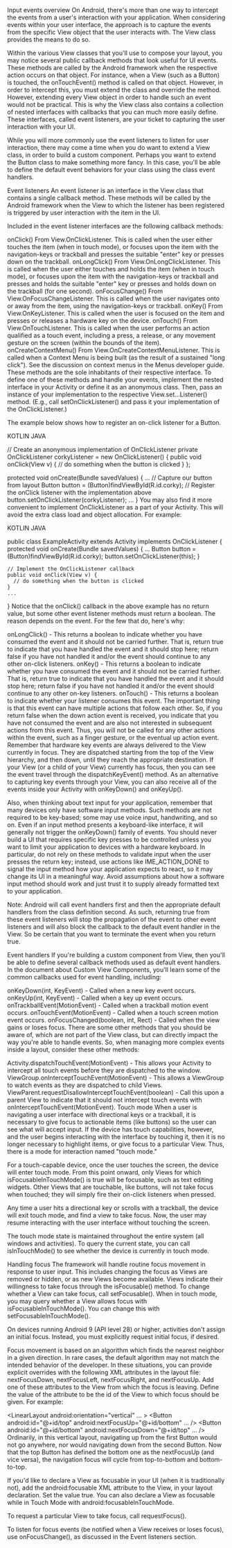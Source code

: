 Input events overview
On Android, there's more than one way to intercept the events from a user's interaction with your application. When considering events within your user interface, the approach is to capture the events from the specific View object that the user interacts with. The View class provides the means to do so.

Within the various View classes that you'll use to compose your layout, you may notice several public callback methods that look useful for UI events. These methods are called by the Android framework when the respective action occurs on that object. For instance, when a View (such as a Button) is touched, the onTouchEvent() method is called on that object. However, in order to intercept this, you must extend the class and override the method. However, extending every View object in order to handle such an event would not be practical. This is why the View class also contains a collection of nested interfaces with callbacks that you can much more easily define. These interfaces, called event listeners, are your ticket to capturing the user interaction with your UI.

While you will more commonly use the event listeners to listen for user interaction, there may come a time when you do want to extend a View class, in order to build a custom component. Perhaps you want to extend the Button class to make something more fancy. In this case, you'll be able to define the default event behaviors for your class using the class event handlers.

Event listeners
An event listener is an interface in the View class that contains a single callback method. These methods will be called by the Android framework when the View to which the listener has been registered is triggered by user interaction with the item in the UI.

Included in the event listener interfaces are the following callback methods:

onClick()
From View.OnClickListener. This is called when the user either touches the item (when in touch mode), or focuses upon the item with the navigation-keys or trackball and presses the suitable "enter" key or presses down on the trackball.
onLongClick()
From View.OnLongClickListener. This is called when the user either touches and holds the item (when in touch mode), or focuses upon the item with the navigation-keys or trackball and presses and holds the suitable "enter" key or presses and holds down on the trackball (for one second).
onFocusChange()
From View.OnFocusChangeListener. This is called when the user navigates onto or away from the item, using the navigation-keys or trackball.
onKey()
From View.OnKeyListener. This is called when the user is focused on the item and presses or releases a hardware key on the device.
onTouch()
From View.OnTouchListener. This is called when the user performs an action qualified as a touch event, including a press, a release, or any movement gesture on the screen (within the bounds of the item).
onCreateContextMenu()
From View.OnCreateContextMenuListener. This is called when a Context Menu is being built (as the result of a sustained "long click"). See the discussion on context menus in the Menus developer guide.
These methods are the sole inhabitants of their respective interface. To define one of these methods and handle your events, implement the nested interface in your Activity or define it as an anonymous class. Then, pass an instance of your implementation to the respective View.set...Listener() method. (E.g., call setOnClickListener() and pass it your implementation of the OnClickListener.)

The example below shows how to register an on-click listener for a Button.

KOTLIN
JAVA

// Create an anonymous implementation of OnClickListener
private OnClickListener corkyListener = new OnClickListener() {
    public void onClick(View v) {
      // do something when the button is clicked
    }
};

protected void onCreate(Bundle savedValues) {
    ...
    // Capture our button from layout
    Button button = (Button)findViewById(R.id.corky);
    // Register the onClick listener with the implementation above
    button.setOnClickListener(corkyListener);
    ...
}
You may also find it more convenient to implement OnClickListener as a part of your Activity. This will avoid the extra class load and object allocation. For example:

KOTLIN
JAVA

public class ExampleActivity extends Activity implements OnClickListener {
    protected void onCreate(Bundle savedValues) {
        ...
        Button button = (Button)findViewById(R.id.corky);
        button.setOnClickListener(this);
    }

    // Implement the OnClickListener callback
    public void onClick(View v) {
      // do something when the button is clicked
    }
    ...
}
Notice that the onClick() callback in the above example has no return value, but some other event listener methods must return a boolean. The reason depends on the event. For the few that do, here's why:

onLongClick() - This returns a boolean to indicate whether you have consumed the event and it should not be carried further. That is, return true to indicate that you have handled the event and it should stop here; return false if you have not handled it and/or the event should continue to any other on-click listeners.
onKey() - This returns a boolean to indicate whether you have consumed the event and it should not be carried further. That is, return true to indicate that you have handled the event and it should stop here; return false if you have not handled it and/or the event should continue to any other on-key listeners.
onTouch() - This returns a boolean to indicate whether your listener consumes this event. The important thing is that this event can have multiple actions that follow each other. So, if you return false when the down action event is received, you indicate that you have not consumed the event and are also not interested in subsequent actions from this event. Thus, you will not be called for any other actions within the event, such as a finger gesture, or the eventual up action event.
Remember that hardware key events are always delivered to the View currently in focus. They are dispatched starting from the top of the View hierarchy, and then down, until they reach the appropriate destination. If your View (or a child of your View) currently has focus, then you can see the event travel through the dispatchKeyEvent() method. As an alternative to capturing key events through your View, you can also receive all of the events inside your Activity with onKeyDown() and onKeyUp().

Also, when thinking about text input for your application, remember that many devices only have software input methods. Such methods are not required to be key-based; some may use voice input, handwriting, and so on. Even if an input method presents a keyboard-like interface, it will generally not trigger the onKeyDown() family of events. You should never build a UI that requires specific key presses to be controlled unless you want to limit your application to devices with a hardware keyboard. In particular, do not rely on these methods to validate input when the user presses the return key; instead, use actions like IME_ACTION_DONE to signal the input method how your application expects to react, so it may change its UI in a meaningful way. Avoid assumptions about how a software input method should work and just trust it to supply already formatted text to your application.

Note: Android will call event handlers first and then the appropriate default handlers from the class definition second. As such, returning true from these event listeners will stop the propagation of the event to other event listeners and will also block the callback to the default event handler in the View. So be certain that you want to terminate the event when you return true.

Event handlers
If you're building a custom component from View, then you'll be able to define several callback methods used as default event handlers. In the document about Custom View Components, you'll learn some of the common callbacks used for event handling, including:

onKeyDown(int, KeyEvent) - Called when a new key event occurs.
onKeyUp(int, KeyEvent) - Called when a key up event occurs.
onTrackballEvent(MotionEvent) - Called when a trackball motion event occurs.
onTouchEvent(MotionEvent) - Called when a touch screen motion event occurs.
onFocusChanged(boolean, int, Rect) - Called when the view gains or loses focus.
There are some other methods that you should be aware of, which are not part of the View class, but can directly impact the way you're able to handle events. So, when managing more complex events inside a layout, consider these other methods:

Activity.dispatchTouchEvent(MotionEvent) - This allows your Activity to intercept all touch events before they are dispatched to the window.
ViewGroup.onInterceptTouchEvent(MotionEvent) - This allows a ViewGroup to watch events as they are dispatched to child Views.
ViewParent.requestDisallowInterceptTouchEvent(boolean) - Call this upon a parent View to indicate that it should not intercept touch events with onInterceptTouchEvent(MotionEvent).
Touch mode
When a user is navigating a user interface with directional keys or a trackball, it is necessary to give focus to actionable items (like buttons) so the user can see what will accept input. If the device has touch capabilities, however, and the user begins interacting with the interface by touching it, then it is no longer necessary to highlight items, or give focus to a particular View. Thus, there is a mode for interaction named "touch mode."

For a touch-capable device, once the user touches the screen, the device will enter touch mode. From this point onward, only Views for which isFocusableInTouchMode() is true will be focusable, such as text editing widgets. Other Views that are touchable, like buttons, will not take focus when touched; they will simply fire their on-click listeners when pressed.

Any time a user hits a directional key or scrolls with a trackball, the device will exit touch mode, and find a view to take focus. Now, the user may resume interacting with the user interface without touching the screen.

The touch mode state is maintained throughout the entire system (all windows and activities). To query the current state, you can call isInTouchMode() to see whether the device is currently in touch mode.

Handling focus
The framework will handle routine focus movement in response to user input. This includes changing the focus as Views are removed or hidden, or as new Views become available. Views indicate their willingness to take focus through the isFocusable() method. To change whether a View can take focus, call setFocusable(). When in touch mode, you may query whether a View allows focus with isFocusableInTouchMode(). You can change this with setFocusableInTouchMode().

On devices running Android 9 (API level 28) or higher, activities don't assign an initial focus. Instead, you must explicitly request initial focus, if desired.

Focus movement is based on an algorithm which finds the nearest neighbor in a given direction. In rare cases, the default algorithm may not match the intended behavior of the developer. In these situations, you can provide explicit overrides with the following XML attributes in the layout file: nextFocusDown, nextFocusLeft, nextFocusRight, and nextFocusUp. Add one of these attributes to the View from which the focus is leaving. Define the value of the attribute to be the id of the View to which focus should be given. For example:


<LinearLayout
    android:orientation="vertical"
    ... >
  <Button android:id="@+id/top"
          android:nextFocusUp="@+id/bottom"
          ... />
  <Button android:id="@+id/bottom"
          android:nextFocusDown="@+id/top"
          ... />
</LinearLayout>
Ordinarily, in this vertical layout, navigating up from the first Button would not go anywhere, nor would navigating down from the second Button. Now that the top Button has defined the bottom one as the nextFocusUp (and vice versa), the navigation focus will cycle from top-to-bottom and bottom-to-top.

If you'd like to declare a View as focusable in your UI (when it is traditionally not), add the android:focusable XML attribute to the View, in your layout declaration. Set the value true. You can also declare a View as focusable while in Touch Mode with android:focusableInTouchMode.

To request a particular View to take focus, call requestFocus().

To listen for focus events (be notified when a View receives or loses focus), use onFocusChange(), as discussed in the Event listeners section.
